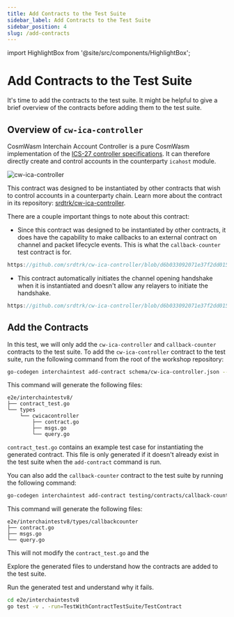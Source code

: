 ```yaml
---
title: Add Contracts to the Test Suite
sidebar_label: Add Contracts to the Test Suite
sidebar_position: 4
slug: /add-contracts
---
```


import HighlightBox from '@site/src/components/HighlightBox';

# Add Contracts to the Test Suite

It's time to add the contracts to the test suite. It might be helpful to give a brief overview of the contracts before adding them to the test suite.

## Overview of `cw-ica-controller`

CosmWasm Interchain Account Controller is a pure CosmWasm implementation of the [ICS-27 controller specifications](https://github.com/cosmos/ibc/tree/main/spec/app/ics-027-interchain-accounts). It can therefore directly create and control accounts in the counterparty `icahost` module.

![cw-ica-controller](https://raw.githubusercontent.com/srdtrk/cw-ica-controller/main/docs/static/img/cw-ica-controller.svg)

This contract was designed to be instantiated by other contracts that wish to control accounts in a counterparty chain. Learn more about the contract in its repository: [srdtrk/cw-ica-controller](https://github.com/srdtrk/cw-ica-controller).

<HighlightBox type="note" title="Note">

There are a couple important things to note about this contract:

- Since this contract was designed to be instantiated by other contracts, it does have the capability to make callbacks to an external contract on channel and packet lifecycle events. This is what the `callback-counter` test contract is for.

<!-- TODO: replace link with workshop repo -->
```rust reference
https://github.com/srdtrk/cw-ica-controller/blob/d6b033092071e37f2dd015b58810a02257a92b6b/src/types/callbacks.rs#L15-L46
```

- This contract automatically initiates the channel opening handshake when it is instantiated and doesn't allow any relayers to initiate the handshake.

<!-- TODO: replace link with workshop repo -->
```rust reference
https://github.com/srdtrk/cw-ica-controller/blob/d6b033092071e37f2dd015b58810a02257a92b6b/src/types/msg.rs#L8-L21
```

</HighlightBox>

## Add the Contracts

In this test, we will only add the `cw-ica-controller` and `callback-counter` contracts to the test suite. To add the `cw-ica-controller` contract to the test suite, run the following command from the root of the workshop repository:

<!-- TODO: link commit -->
```sh
go-codegen interchaintest add-contract schema/cw-ica-controller.json --suite-dir e2e/interchaintestv8
```

This command will generate the following files:

```text
e2e/interchaintestv8/
├── contract_test.go
└── types
    └── cwicacontroller
        ├── contract.go
        ├── msgs.go
        └── query.go
```

`contract_test.go` contains an example test case for instantiating the generated contract. This file is only generated if it doesn't already exist in the test suite when the `add-contract` command is run.

You can also add the `callback-counter` contract to the test suite by running the following command:

<!-- TODO: link commit -->
```sh
go-codegen interchaintest add-contract testing/contracts/callback-counter/schema/callback-counter.json --suite-dir e2e/interchaintestv8
```

This command will generate the following files:

```text
e2e/interchaintestv8/types/callbackcounter
├── contract.go
├── msgs.go
└── query.go
```

This will not modify the `contract_test.go` and the 

<HighlightBox type="tip" title="Exploration">

Explore the generated files to understand how the contracts are added to the test suite.

Run the generated test and understand why it fails.

```sh
cd e2e/interchaintestv8
go test -v . -run=TestWithContractTestSuite/TestContract
```

</HighlightBox>
